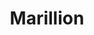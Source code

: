---
title: "Marillion"
summary: "Marillion formed in Aylesbury, Buckinghamshire, England in 1979. Recording consistently since 1982, their output is generally regarded as comprising two distinct eras, that of original vocalist who helmed the band at arguably their most popular , and his replacement, former member , who joined the band after Fish's departure in 1989. The band's differing styles between the two vocalists has often been known to divide fans."
image: "marillion.jpg"
apple_music_artist_url: "None"
---
